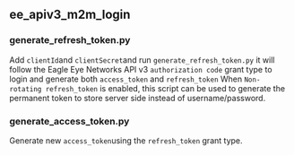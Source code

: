 ## ee_apiv3_m2m_login

### generate_refresh_token.py
Add `clientId`and `clientSecret`and run `generate_refresh_token.py` it will follow the Eagle Eye Networks API v3 `authorization code` grant type to login and generate both `access_token` and `refresh_token`
When `Non-rotating refresh_token` is enabled, this script can be used to generate the permanent token to store server side instead of username/password.

### generate_access_token.py
Generate new `access_token`using the `refresh_token` grant type.
